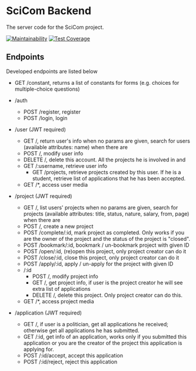 # SciCom Backend
The server code for the SciCom project.

[![Maintainability](https://api.codeclimate.com/v1/badges/01c090f8ca023699816d/maintainability)](https://codeclimate.com/github/travistang/SciCom-Server/maintainability)
[![Test Coverage](https://api.codeclimate.com/v1/badges/01c090f8ca023699816d/test_coverage)](https://codeclimate.com/github/travistang/SciCom-Server/test_coverage)

## Endpoints
Developed endpoints are listed below
- GET /constant, returns a list of constants for forms (e.g. choices for multiple-choice questions)

- /auth
  - POST /register, register
  - POST /login, login

- /user (JWT required)
  - GET /, return user's info when no params are given, search for users (available attributes: name) when there are
  - POST /, modify user info
  - DELETE /, delete this account. All the projects he is involved in and 
  - GET /:username, retrieve user info
  	- GET /projects, retrieve projects created by this user. If he is a student, retrieve list of applications that he has been accepted.
  - GET /\*, access user media

- /project (JWT required)
  - GET /, list users' projects when no params are given, search for projects (available attributes: title, status, nature, salary,  from,  page) when there are
  - POST /, create a new project
  - POST /complete/:id, mark project as completed. Only works if you are the owner of the project and the status of the project is "closed".
  - POST /bookmark/:id, bookmark / un-bookmark project with given ID
  - POST /open/:id, (re)open this project, only project creator can do it
  - POST /close/:id, close this project, only project creator can do it
  - POST /apply/:id, apply / un-apply for the project with given ID
  - /:id
	  - POST /, modify project info
	  - GET  /, get project info, if user is the project creator he will see extra list of applications
	  - DELETE /, delete this project. Only project creator can do this.
  - GET /\*, access project media

- /application (JWT required)
  - GET /, if user is a politician, get all applications he received; otherwise get all applications he has submitted.
  - GET /:id, get info of an application, works only if you submitted this application or you are the creator of the project this application is applying for.
  - POST /:id/accept, accept this application
  - POST /:id/reject, reject this application
